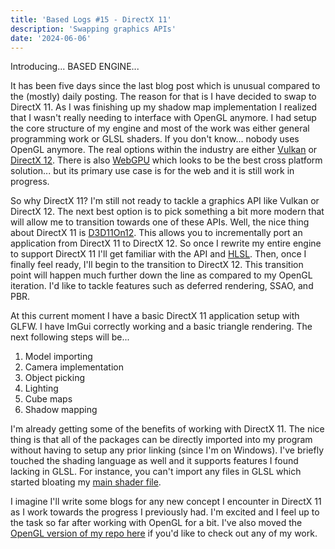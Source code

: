 ```yaml
---
title: 'Based Logs #15 - DirectX 11'
description: 'Swapping graphics APIs'
date: '2024-06-06'
---
```


Introducing... BASED ENGINE...

It has been five days since the last blog post which is unusual compared to the (mostly) daily posting. The reason for that is I have decided to swap to DirectX 11. As I was finishing up my shadow map implementation I realized that I wasn't really needing to interface with OpenGL anymore. I had setup the core structure of my engine and most of the work was either general programming work or GLSL shaders. If you don't know... nobody uses OpenGL anymore. The real options within the industry are either [Vulkan](https://www.vulkan.org/) or [DirectX 12](https://www.nvidia.com/en-us/geforce/technologies/dx12/). There is also [WebGPU](https://www.w3.org/TR/webgpu/) which looks to be the best cross platform solution... but its primary use case is for the web and it is still work in progress.

So why DirectX 11? I'm still not ready to tackle a graphics API like Vulkan or DirectX 12. The next best option is to pick something a bit more modern that will allow me to transition towards one of these APIs. Well, the nice thing about DirectX 11 is [D3D11On12](https://learn.microsoft.com/en-us/windows/win32/direct3d12/direct3d-11-on-12). This allows you to incrementally port an application from DirectX 11 to DirectX 12. So once I rewrite my entire engine to support DirectX 11 I'll get familiar with the API and [HLSL](https://learn.microsoft.com/en-us/windows/win32/direct3dhlsl/dx-graphics-hlsl). Then, once I finally feel ready, I'll begin to the transition to DirectX 12. This transition point will happen much further down the line as compared to my OpenGL iteration. I'd like to tackle features such as deferred rendering, SSAO, and PBR.

At this current moment I have a basic DirectX 11 application setup with GLFW. I have ImGui correctly working and a basic triangle rendering. The next following steps will be...

1. Model importing
2. Camera implementation
3. Object picking
4. Lighting
5. Cube maps
6. Shadow mapping

I'm already getting some of the benefits of working with DirectX 11. The nice thing is that all of the packages can be directly imported into my program without having to setup any prior linking (since I'm on Windows). I've briefly touched the shading language as well and it supports features I found lacking in GLSL. For instance, you can't import any files in GLSL which started bloating my [main shader file](https://github.com/matekdev/lean-engine/blob/main/shaders/model.frag).

I imagine I'll write some blogs for any new concept I encounter in DirectX 11 as I work towards the progress I previously had. I'm excited and I feel up to the task so far after working with OpenGL for a bit. I've also moved the [OpenGL version of my repo here](https://github.com/matekdev/lean-engine) if you'd like to check out any of my work.

<YoutubeMusic src="AQMgXPFzdg8" />
